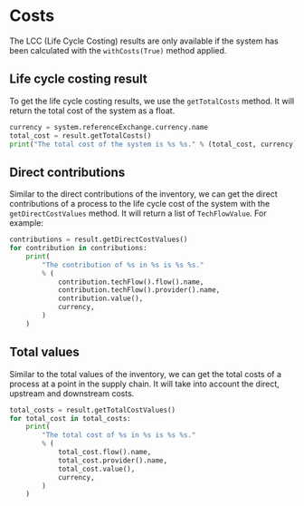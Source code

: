 # Costs

The LCC (Life Cycle Costing) results are only available if the system has been calculated with the
`withCosts(True)` method applied.

## Life cycle costing result

To get the life cycle costing results, we use the `getTotalCosts` method. It will return the total
cost of the system as a float.

```python
currency = system.referenceExchange.currency.name
total_cost = result.getTotalCosts()
print("The total cost of the system is %s %s." % (total_cost, currency))
```

## Direct contributions

Similar to the direct contributions of the inventory, we can get the direct contributions of a
process to the life cycle cost of the system with the `getDirectCostValues` method. It will return a
list of `TechFlowValue`. For example:

```python
contributions = result.getDirectCostValues()
for contribution in contributions:
    print(
        "The contribution of %s in %s is %s %s."
        % (
            contribution.techFlow().flow().name,
            contribution.techFlow().provider().name,
            contribution.value(),
            currency,
        )
    )
```

## Total values

Similar to the total values of the inventory, we can get the total costs of a process at a point in
the supply chain. It will take into account the direct, upstream and downstream costs.

```python
total_costs = result.getTotalCostValues()
for total_cost in total_costs:
    print(
        "The total cost of %s in %s is %s %s."
        % (
            total_cost.flow().name,
            total_cost.provider().name,
            total_cost.value(),
            currency,
        )
    )
```
